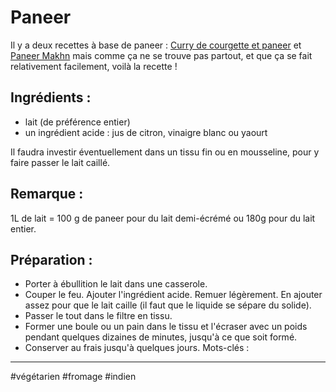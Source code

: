 Paneer
======
Il y a deux recettes à base de paneer : [Curry de courgette et paneer](Courgette-Paneer-curry.html) et [Paneer Makhn](Paneer-Makhni.html)
mais comme ça ne se trouve pas partout, et que ça se fait relativement facilement, voilà la recette !

Ingrédients :
-------------
- lait (de préférence entier)
- un ingrédient acide : jus de citron, vinaigre blanc ou yaourt

Il faudra investir éventuellement dans un tissu fin ou en mousseline, pour y faire passer le lait caillé.

Remarque : 
----------
1L de lait = 100 g de paneer pour du lait demi-écrémé ou 180g pour du lait entier.

Préparation :
-------------
- Porter à ébullition le lait dans une casserole.
- Couper le feu. Ajouter l'ingrédient acide. Remuer légèrement. En ajouter assez pour que le lait caille (il faut que le liquide se sépare du solide).
- Passer le tout dans le filtre en tissu.
- Former une boule ou un pain dans le tissu et l'écraser avec un poids pendant quelques dizaines de minutes, jusqu'à ce que soit formé.
- Conserver au frais jusqu'à quelques jours.
Mots-clés :
-----------
#végétarien
#fromage
#indien
